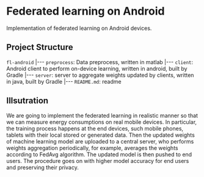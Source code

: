 # Federated learning on Android

Implementation of federated learning on Android devices.

## Project Structure

`fl-android`
	|--- `preprocess`: Data preprocess, written in matlab 
	|--- `client`: Android client to perform on-device learning, written in android, built by Gradle
	|--- `server`: server to aggregate weights updated by clients, written in java, built by Gradle
	|--- `README.md`: readme

## Illsutration

We are going to implement the federated learning in realistic manner so that we can measure energy consumptions on real mobile devices. In particular, the training process happens at the end devices, such mobile phones, tablets with their local stored or generated data. Then the updated weights of machine learning model are uploaded to a central server, who performs weights aggregation periodically, for example, averages the weights according to FedAvg algorithm. The updated model is then pushed to end users. The procedure goes on with higher model accuracy for end users and preserving their privacy.